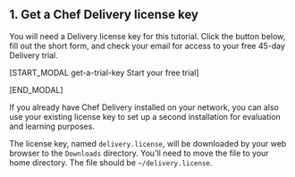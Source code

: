 ## 1. Get a Chef Delivery license key

You will need a Delivery license key for this tutorial. Click the button below, fill out the short form, and check your email for access to your free 45-day Delivery trial.

[START_MODAL get-a-trial-key Start your free trial]

<script src="//app-sj05.marketo.com/js/forms2/js/forms2.min.js"></script>
<form id="mktoForm_1438"></form>
<script>MktoForms2.loadForm("//app-sj05.marketo.com", "255-VFB-268", 1438);</script>

[END_MODAL]

If you already have Chef Delivery installed on your network, you can also use your existing license key to set up a second installation for evaluation and learning purposes.

The license key, named <code class="file-path">delivery.license</code>, will be downloaded by your web browser to the <code class="file-path">Downloads</code> directory. You'll need to move the file to your home directory. The file should be <code class="file-path">~/delivery.license</code>.
